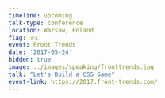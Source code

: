 ```yaml
---
timeline: upcoming
talk-type: conference
location: Warsaw, Poland
flag: 🇵🇱
event: Front Trends
date: '2017-05-24'
hidden: true
image: ../images/speaking/fronttrends.jpg
talk: "Let's Build a CSS Game"
event-link: https://2017.front-trends.com/
---
```

